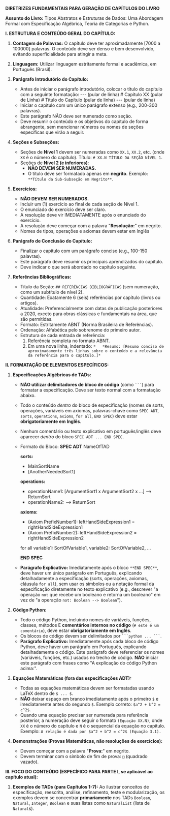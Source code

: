 **DIRETRIZES FUNDAMENTAIS PARA GERAÇÃO DE CAPÍTULOS DO LIVRO**

**Assunto do Livro:** Tipos Abstratos e Estruturas de Dados: Uma Abordagem Formal com Especificação Algébrica, Teoria de Categorias e Python.

**I. ESTRUTURA E CONTEÚDO GERAL DO CAPÍTULO:**

1.  **Contagem de Palavras:** O capítulo deve ter aproximadamente [7000 a 100000] palavras. O conteúdo deve ser denso e bem desenvolvido, evitando superficialidade para atingir a meta.
2.  **Linguagem:** Utilizar linguagem estritamente formal e acadêmica, em Português (Brasil).
3.  **Parágrafo Introdutório do Capítulo:**
    *   Antes de iniciar o parágrafo introdutório, colocar o título do capítulo com a seguinte formatação: --- (pular de linha) # Capítulo XX (pular de Linha) # Título do Capítulo (pular de linha) --- (pular de linha)
    *   Iniciar o capítulo com um único parágrafo extenso (e.g., 200-300 palavras).
    *   Este parágrafo NÃO deve ser numerado como seção.
    *   Deve resumir o conteúdo e os objetivos do capítulo de forma abrangente, sem mencionar números ou nomes de seções específicas que virão a seguir.
4.  **Seções e Subseções:**
    *   Seções de **Nível 1** devem ser numeradas como `XX.1`, `XX.2`, etc. (onde `XX` é o número do capítulo). Título: `# XX.N TÍTULO DA SEÇÃO NÍVEL 1`.
    *   Seções de **Nível 2 (e inferiores)**:
        *   **NÃO DEVEM SER NUMERADAS.**
        *   O título deve ser formatado apenas em **negrito**. Exemplo: `**Título da Sub-Subseção em Negrito**`.
5.  **Exercícios:**
    *   **NÃO DEVEM SER NUMERADOS.**
    *   Incluir um (1) exercício ao final de cada seção de Nível 1. 
    *   O enunciado do exercício deve ser claro.
    *   A resolução deve vir IMEDIATAMENTE após o enunciado do exercício.
    *   A resolução deve começar com a palavra "**Resolução:**" em negrito.
    *   Nomes de tipos, operações e axiomas devem estar em Inglês
   
    
6.  **Parágrafo de Conclusão do Capítulo:**
    *   Finalizar o capítulo com um parágrafo conciso (e.g., 100-150 palavras).
    *   Este parágrafo deve resumir os principais aprendizados do capítulo.
    *   Deve indicar o que será abordado no capítulo seguinte.

7.  **Referências Bibliográficas:**
    *   Título da Seção: `## REFERÊNCIAS BIBLIOGRÁFICAS` (sem numeração, como um subtítulo de nível 2).
    *   Quantidade: Exatamente 6 (seis) referências por capítulo (livros ou artigos).
    *   Atualidade: Preferencialmente com datas de publicação posteriores a 2020, exceto para obras clássicas e fundamentais na área, que são permitidas.
    *   Formato: Estritamente ABNT (Norma Brasileira de Referências).
    *   Ordenação: Alfabética pelo sobrenome do primeiro autor.
    *   Estrutura de cada entrada de referência:
        1.  Referência completa no formato ABNT.
        2.  Em uma nova linha, indentado: `*   *Resumo: [Resumo conciso de aproximadamente três linhas sobre o conteúdo e a relevância da referência para o capítulo.]*`

**II. FORMATAÇÃO DE ELEMENTOS ESPECÍFICOS:**

1.  **Especificações Algébricas de TADs:**
    *   **NÃO utilizar delimitadores de bloco de código** (como ` ``` `) para formatar a especificação. Deve ser texto normal com a formatação abaixo.
    *   Todo o conteúdo *dentro* do bloco de especificação (nomes de sorts, operações, variáveis em axiomas, palavras-chave como `SPEC ADT`, `sorts`, `operations`, `axioms`, `for all`, `END SPEC`) deve estar **obrigatoriamente em Inglês**.
    *   Nenhum comentário ou texto explicativo em português/inglês deve aparecer *dentro* do bloco `SPEC ADT ... END SPEC`.
    *   Formato do Bloco:
        **SPEC ADT** NameOfTAD

        **sorts:**
        *   MainSortName
        *   [AnotherNeededSort1]

        **operations:**
        *   operationName1: [ArgumentSort1 x ArgumentSort2 x ...] --> ReturnSort
        *   operationName2: --> ReturnSort

        **axioms:**
        *   (Axiom PrefixNumber1): leftHandSideExpression1 = rightHandSideExpression1
        *   (Axiom PrefixNumber2): leftHandSideExpression2 = rightHandSideExpression2

        for all variable1: SortOfVariable1, variable2: SortOfVariable2, ...

        **END SPEC**
    *   **Parágrafo Explicativo:** Imediatamente após o bloco `**END SPEC**`, deve haver um único parágrafo em Português, explicando detalhadamente a especificação (sorts, operações, axiomas, cláusula `for all`), sem usar os símbolos ou a notação formal da especificação diretamente no texto explicativo (e.g., descrever "a operação `not` que recebe um booleano e retorna um booleano" em vez de "a operação `not: Boolean --> Boolean`").

2.  **Código Python:**
    *   Todo o código Python, incluindo nomes de variáveis, funções, classes, métodos E **comentários internos no código** (`# este é um comentário`), deve estar **obrigatoriamente em Inglês**.
    *   Os blocos de código devem ser delimitados por ` ```python ... ``` `.
    *   **Parágrafo Explicativo:** Imediatamente após cada bloco de código Python, deve haver um parágrafo em Português, explicando detalhadamente o código. Este parágrafo deve referenciar os nomes (variáveis, funções, etc.) usados no trecho de código. **NÃO** iniciar este parágrafo com frases como "A explicação do código Python acima:".

3.  **Equações Matemáticas (fora das especificações ADT):**
    *   Todas as equações matemáticas devem ser formatadas usando LaTeX dentro de `$ ... $`.
    *   **NÃO** deixar espaço em branco imediatamente após o primeiro `$` e imediatamente antes do segundo `$`. Exemplo correto: `$a^2 + b^2 = c^2$`.
    *   Quando uma equação precisar ser numerada para referência posterior, a numeração deve seguir o formato `(Equação XX.N)`, onde `XX` é o número do capítulo e `N` é o sequencial da equação no capítulo. Exemplo: `A relação é dada por $a^2 + b^2 = c^2$ (Equação 3.1).`

4.  **Demonstrações (Provas Matemáticas, não resoluções de exercícios):**
    *   Devem começar com a palavra "**Prova:**" em negrito.
    *   Devem terminar com o símbolo de fim de prova: `□` (quadrado vazado).

**III. FOCO DO CONTEÚDO (ESPECÍFICO PARA PARTE I, se aplicável ao capítulo atual):**

1.  **Exemplos de TADs (para Capítulos 1-7):** Ao ilustrar conceitos de especificação, reescrita, análise, refinamento, teste e modularização, os exemplos devem se concentrar **primariamente** nos TADs `Boolean`, `Natural`, `Integer`, `Boolean` e suas listas como `NaturalList` (lista de `Natural`s). 
